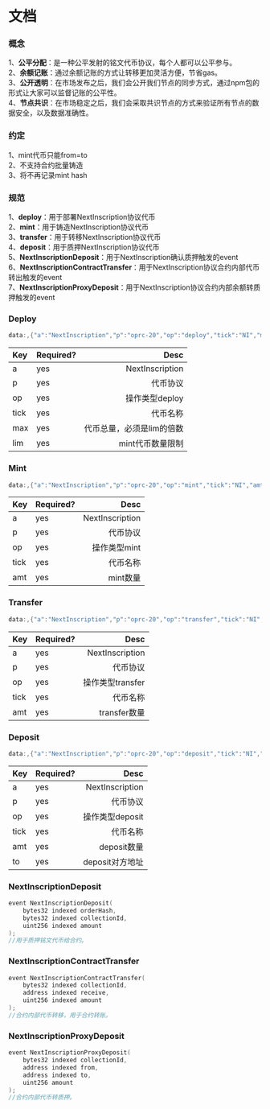 # 文档

### 概念


1、**公平分配**：是一种公平发射的铭文代币协议，每个人都可以公平参与。  
2、**余额记账**：通过余额记账的方式让转移更加灵活方便，节省gas。   
3、**公开透明**：在市场发布之后，我们会公开我们节点的同步方式，通过npm包的形式让大家可以监督记账的公平性。  
4、**节点共识**：在市场稳定之后，我们会采取共识节点的方式来验证所有节点的数据安全，以及数据准确性。 

### 约定
1、mint代币只能from=to  
2、不支持合约批量铸造  
3、将不再记录mint hash  
### 规范
1、**deploy**：用于部署NextInscription协议代币  
2、**mint**：用于铸造NextInscription协议代币  
3、**transfer**：用于转移NextInscription协议代币  
4、**deposit**：用于质押NextInscription协议代币  
5、**NextInscriptionDeposit**：用于NextInscription确认质押触发的event  
6、**NextInscriptionContractTransfer**：用于NextInscription协议合约内部代币转出触发的event   
7、**NextInscriptionProxyDeposit**：用于NextInscription协议合约内部余额转质押触发的event    
### Deploy
```cpp
data:,{"a":"NextInscription","p":"oprc-20","op":"deploy","tick":"NI","max":"210000000000","lim":"10000"}
```
| Key | Required? | Desc |
| :-----| :----  | ----: |
| a | yes | NextInscription |
| p | yes | 代币协议          |
| op | yes | 操作类型deploy   |
| tick | yes | 代币名称       |
| max  | yes | 代币总量，必须是lim的倍数       |
| lim  | yes | mint代币数量限制       |

### Mint
```cpp
data:,{"a":"NextInscription","p":"oprc-20","op":"mint","tick":"NI","amt":"10000"}
```
| Key | Required? | Desc |
| :-----| :----  | ----: |
| a | yes | NextInscription |
| p | yes | 代币协议          |
| op | yes | 操作类型mint  |
| tick | yes | 代币名称      |
| amt  | yes | mint数量  |

### Transfer
```cpp
data:,{"a":"NextInscription","p":"oprc-20","op":"transfer","tick":"NI","amt":"10000"}
```
| Key | Required? | Desc |
| :-----| :----  | ----: |
| a | yes | NextInscription |
| p | yes | 代币协议          |
| op | yes | 操作类型transfer  |
| tick | yes | 代币名称      |
| amt  | yes | transfer数量  |
### Deposit
```cpp
data:,{"a":"NextInscription","p":"oprc-20","op":"deposit","tick":"NI","amt":"10000","to":"0x"}
```
| Key | Required? | Desc |
| :-----| :----  | ----: |
| a | yes | NextInscription |
| p | yes | 代币协议          |
| op | yes | 操作类型deposit  |
| tick | yes | 代币名称      |
| amt  | yes | deposit数量  |
| to  | yes | deposit对方地址  |
### NextInscriptionDeposit
```cpp
event NextInscriptionDeposit(
    bytes32 indexed orderHash,
    bytes32 indexed collectionId,
    uint256 indexed amount 
);
//用于质押铭文代币给合约。
```
### NextInscriptionContractTransfer
```cpp
event NextInscriptionContractTransfer(
    bytes32 indexed collectionId,
    address indexed receive,
    uint256 indexed amount 
);
//合约内部代币转移，用于合约转账。
```
### NextInscriptionProxyDeposit
```cpp
event NextInscriptionProxyDeposit(
    bytes32 indexed collectionId,
    address indexed from,
    address indexed to,
    uint256 amount 
);
//合约内部代币转质押。
```
